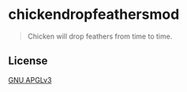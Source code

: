 # chickendropfeathersmod

> Chicken will drop feathers from time to time.

## License
[GNU APGLv3](LICENSE)